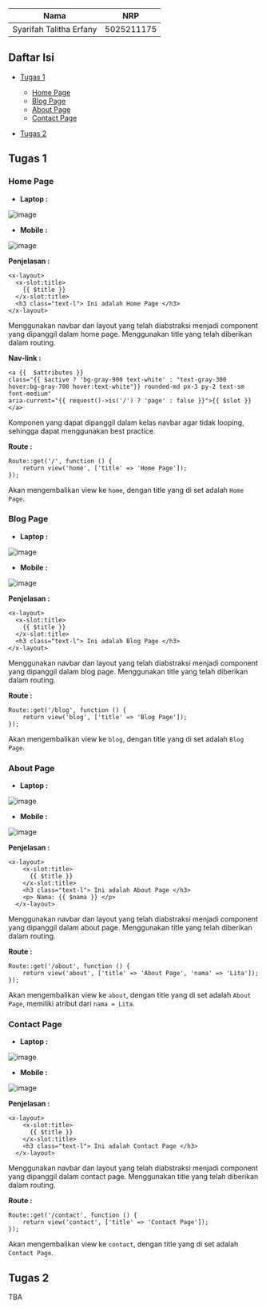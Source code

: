 | Nama | NRP |
|---------------------------|------------|
|Syarifah Talitha Erfany | 5025211175 |

## Daftar Isi
- [Tugas 1](#tugas-1)
    - [Home Page](#home-page)
    - [Blog Page](#blog-page)
    - [About Page](#about-page)
    - [Contact Page](#contact-page)

- [Tugas 2](#tugas-2)

## Tugas 1
### Home Page 
- **Laptop :**

![image](images/homepage.jpg)

- **Mobile :**

![image](images/homepagemobile.jpg)


**Penjelasan :**
```
<x-layout>
  <x-slot:title>
    {{ $title }}
  </x-slot:title>
  <h3 class="text-l"> Ini adalah Home Page </h3>
</x-layout>
```

Menggunakan navbar dan layout yang telah diabstraksi menjadi component yang dipanggil dalam home page. Menggunakan title yang telah diberikan dalam routing.

**Nav-link :**
```
<a {{  $attributes }}
class="{{ $active ? 'bg-gray-900 text-white' : "text-gray-300 hover:bg-gray-700 hover:text-white"}} rounded-md px-3 py-2 text-sm font-medium" 
aria-current="{{ request()->is('/') ? 'page' : false }}">{{ $slot }}</a>
```
Komponen yang dapat dipanggil dalam kelas navbar agar tidak looping, sehingga dapat menggunakan best practice.

**Route :**
```
Route::get('/', function () {
    return view('home', ['title' => 'Home Page']);
});
```
Akan mengembalikan view ke `home`, dengan title yang di set adalah `Home Page`.

### Blog Page 
- **Laptop :**

![image](images/blogpage.jpg)

- **Mobile :**

![image](images/blogpagemobile.jpg)

**Penjelasan :**
```
<x-layout>
  <x-slot:title>
    {{ $title }}
  </x-slot:title>
  <h3 class="text-l"> Ini adalah Blog Page </h3>
</x-layout>
```

Menggunakan navbar dan layout yang telah diabstraksi menjadi component yang dipanggil dalam blog page. Menggunakan title yang telah diberikan dalam routing.

**Route :**
```
Route::get('/blog', function () {
    return view('blog', ['title' => 'Blog Page']);
});
```
Akan mengembalikan view ke `blog`, dengan title yang di set adalah `Blog Page`.

### About Page 
- **Laptop :**

![image](images/aboutpage.jpg)

- **Mobile :**

![image](images/aboutpagemobile.jpg)

**Penjelasan :**
```
<x-layout>
    <x-slot:title> 
      {{ $title }}
    </x-slot:title>
    <h3 class="text-l"> Ini adalah About Page </h3>
    <p> Nama: {{ $nama }} </p>
  </x-layout>
```

Menggunakan navbar dan layout yang telah diabstraksi menjadi component yang dipanggil dalam about page. Menggunakan title yang telah diberikan dalam routing.

**Route :**
```
Route::get('/about', function () {
    return view('about', ['title' => 'About Page', 'nama' => 'Lita']);
});
```
Akan mengembalikan view ke `about`, dengan title yang di set adalah `About Page`, memiliki atribut dari `nama = Lita`.

### Contact Page 
- **Laptop :**

![image](images/contactpage.jpg)

- **Mobile :**

![image](images/contactpagemobile.jpg)

**Penjelasan :**
```
<x-layout>
    <x-slot:title>
      {{ $title }}
    </x-slot:title>
    <h3 class="text-l"> Ini adalah Contact Page </h3>
  </x-layout>
```

Menggunakan navbar dan layout yang telah diabstraksi menjadi component yang dipanggil dalam contact page. Menggunakan title yang telah diberikan dalam routing.

**Route :**
```
Route::get('/contact', function () {
    return view('contact', ['title' => 'Contact Page']);
});
```
Akan mengembalikan view ke `contact`, dengan title yang di set adalah `Contact Page`.

## Tugas 2
TBA
